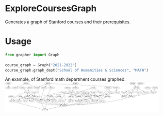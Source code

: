 # ExploreCoursesGraph

Generates a graph of Stanford courses and their prerequisites. 

# Usage
```python
from grapher import Graph

course_graph = Graph("2021-2022")
course_graph.graph_dept("School of Humanities & Sciences", "MATH")
```

An example, of Stanford math department courses graphed:
![alt text](https://github.com/FlyingWorkshop/ExploreCoursesGraph/blob/main/example.png)
